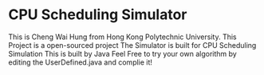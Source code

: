 # CPU Scheduling Simulator

This is Cheng Wai Hung from Hong Kong Polytechnic University.
This Project is a open-sourced project
The Simulator is built for CPU Scheduling Simulation
This is built by Java
Feel Free to try your own algorithm by editing the UserDefined.java and complie it!
